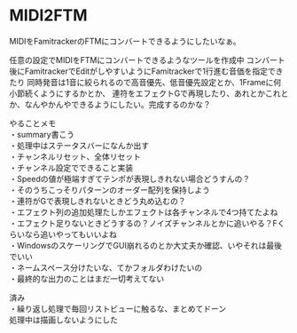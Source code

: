 # MIDI2FTM
MIDIをFamitrackerのFTMにコンバートできるようにしたいなぁ。

任意の設定でMIDIをFTMにコンバートできるようなツールを作成中
コンバート後にFamitrackerでEditがしやすいようにFamitrackerで1行進む音価を指定できたり
同時発音は1音に絞られるので高音優先、低音優先設定とか、1Frameに何小節続くようにするかとか、
連符をエフェクトGで再現したり、あれとかこれとか、なんやかんやできるようにしたい。完成するのかな？  
  
やることメモ  
・summary書こう  
・処理中はステータスバーになんか出す  
・チャンネルリセット、全体リセット  
・チャンネル設定でできること実装  
・Speedの値が極端すぎてテンポが表現しきれない場合どうすんの？  
・そのうちこっそりパターンのオーダー配列を保持しよう  
・連符がGで表現しきれないときどう丸め込むの？  
・エフェクト列の追加処理たしかエフェクトは各チャンネルで4つ持てたよね  
・エフェクト足りないときどうするの？ノイズチャンネルとかに追いやる？Fくらいなら追いやってもいいよね  
・WindowsのスケーリングでGUI崩れるのとか大丈夫か確認、いやそれは最後でいい  
・ネームスペース分けたいな、てかフォルダわけたいの  
・最終的な出力のことはまだ一切考えてない  
  
済み  
・繰り返し処理で毎回リストビューに触るな、まとめてドーン  
    処理中は描画しないようにした  





